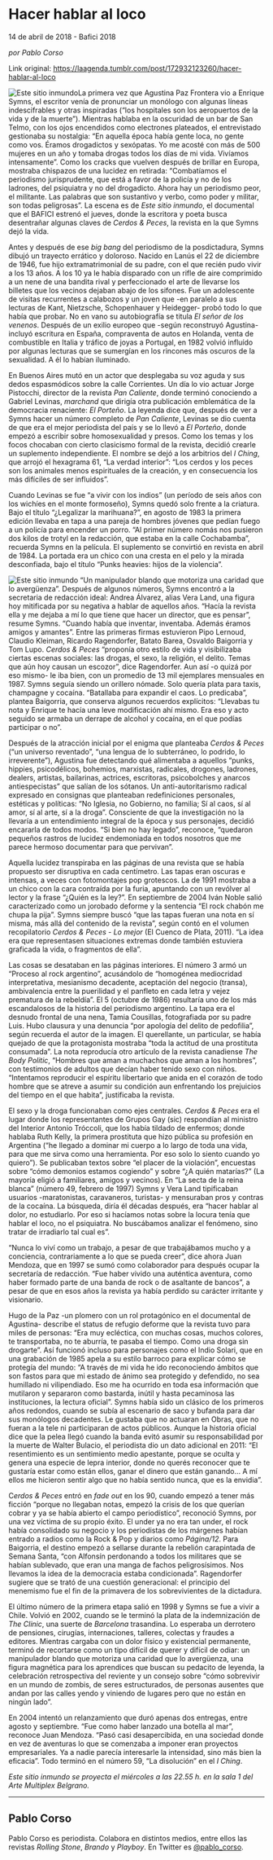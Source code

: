# Hacer hablar al loco



14 de abril de 2018 - Bafici 2018

_por Pablo Corso_

Link original: https://laagenda.tumblr.com/post/172932123260/hacer-hablar-al-loco

![Este sitio inmundo](https://64.media.tumblr.com/9d4bea8e8d64b855c005ebf95587afb5/tumblr_inline_p7jcarTNU51t6q87u_500.jpg)La primera vez que Agustina Paz Frontera vio a Enrique Symns, el escritor venía de pronunciar un monólogo con algunas líneas indescifrables y otras inspiradas (“los hospitales son los aeropuertos de la vida y de la muerte”). Mientras hablaba en la oscuridad de un bar de San Telmo, con los ojos encendidos como electrones plateados, el entrevistado gestionaba su nostalgia: “En aquella época había gente loca, no gente como vos. Éramos drogadictos y sexópatas. Yo me acosté con más de 500 mujeres en un año y tomaba drogas todos los días de mi vida. Vivíamos intensamente”. Como los cracks que vuelven después de brillar en Europa, mostraba chispazos de una lucidez en retirada: “Combatíamos el periodismo jurisprudente, que está a favor de la policía y no de los ladrones, del psiquiatra y no del drogadicto. Ahora hay un periodismo peor, el militante. Las palabras que son sustantivo y verbo, como poder y militar, son todas peligrosas”. La escena es de *Este sitio inmundo*, el documental que el BAFICI estrenó el jueves, donde la escritora y poeta busca desentrañar algunas claves de *Cerdos & Peces*, la revista en la que Symns dejó la vida.

Antes y después de ese *big bang* del periodismo de la posdictadura, Symns dibujó un trayecto errático y doloroso. Nacido en Lanús el 22 de diciembre de 1946, fue hijo extramatrimonial de su padre, con el que recién pudo vivir a los 13 años. A los 10 ya le había disparado con un rifle de aire comprimido a un nene de una bandita rival y perfeccionado el arte de llevarse los billetes que los vecinos dejaban abajo de los sifones. Fue un adolescente de visitas recurrentes a calabozos y un joven que -en paralelo a sus lecturas de Kant, Nietzsche, Schopenhauer y Heidegger- probó todo lo que había que probar. No en vano su autobiografía se titula *El señor de los venenos*. Después de un exilio europeo que -según reconstruyó Agustina- incluyó escritura en España, compraventa de autos en Holanda, venta de combustible en Italia y tráfico de joyas a Portugal, en 1982 volvió influído por algunas lecturas que se sumergían en los rincones más oscuros de la sexualidad. A él lo habían iluminado. 

En Buenos Aires mutó en un actor que desplegaba su voz aguda y sus dedos espasmódicos sobre la calle Corrientes. Un día lo vio actuar Jorge Pistocchi, director de la revista *Pan Caliente*, donde terminó conociendo a Gabriel Levinas, *marchand* que dirigía otra publicación emblemática de la democracia renaciente: *El Porteño*. La leyenda dice que, después de ver a Symns hacer un número completo de *Pan Caliente*, Levinas se dio cuenta de que era el mejor periodista del país y se lo llevó a *El Porteño*, donde empezó a escribir sobre homosexualidad y presos. Como los temas y los focos chocaban con cierto clasicismo formal de la revista, decidió crearle un suplemento independiente. El nombre se dejó a los arbitrios del *I Ching*, que arrojó el hexagrama 61, “La verdad interior”: “Los cerdos y los peces son los animales menos espirituales de la creación, y en consecuencia los más difíciles de ser influidos”.

Cuando Levinas se fue “a vivir con los indios” (un período de seis años con los wichíes en el monte formoseño), Symns quedó solo frente a la criatura. Bajo el título “¿Legalizar la marihuana?”, en agosto de 1983 la primera edición llevaba en tapa a una pareja de hombres jóvenes que pedían fuego a un policía para encender un porro. “Al primer número nomás nos pusieron dos kilos de trotyl en la redacción, que estaba en la calle Cochabamba”, recuerda Symns en la película. El suplemento se convirtió en revista en abril de 1984. La portada era un chico con una cresta en el pelo y la mirada desconfiada, bajo el título “Punks heavies: hijos de la violencia”.

![Este sitio inmundo](https://64.media.tumblr.com/9d4bea8e8d64b855c005ebf95587afb5/tumblr_inline_p7jcarTNU51t6q87u_500.jpg) “Un manipulador blando que motoriza una caridad que lo avergüenza”. Después de algunos números, Symns encontró a la secretaria de redacción ideal: Andrea Álvarez, alias Vera Land, una figura hoy mitificada por su negativa a hablar de aquellos años. “Hacía la revista ella y me dejaba a mí lo que tiene que hacer un director, que es pensar”, resume Symns. “Cuando había que inventar, inventaba. Además éramos amigos y amantes”. Entre las primeras firmas estuvieron Pipo Lernoud, Claudio Kleiman, Ricardo Ragendorfer, Batato Barea, Osvaldo Baigorria y Tom Lupo. *Cerdos & Peces* “proponía otro estilo de vida y visibilizaba ciertas escenas sociales: las drogas, el sexo, la religión, el delito. Temas que aún hoy causan un escozor”, dice Ragendorfer. Aun así -o quizá por eso mismo- le iba bien, con un promedio de 13 mil ejemplares mensuales en 1987. Symns seguía siendo un orillero nómade. Solo quería plata para taxis, champagne y cocaína. “Batallaba para expandir el caos. Lo predicaba”, plantea Baigorria, que conserva algunos recuerdos explícitos: “Llevabas tu nota y Enrique te hacía una leve modificación ahí mismo. Era eso y acto seguido se armaba un derrape de alcohol y cocaína, en el que podías participar o no”.

Después de la atracción inicial por el enigma que planteaba *Cerdos & Peces* (“un universo reventado”, “una lengua de lo subterráneo, lo podrido, lo irreverente”), Agustina fue detectando qué alimentaba a aquellos “punks, hippies, psicodélicos, bohemios, marxistas, radicales, drogones, ladrones, dealers, artistas, bailarinas, actrices, escritoras, psicobolches y anarcos antiespecistas” que salían de los sótanos. Un anti-autoritarismo radical expresado en consignas que planteaban redefiniciones personales, estéticas y políticas: “No Iglesia, no Gobierno, no familia; Sí al caos, sí al amor, sí al arte, sí a la droga”. Consciente de que la investigación no la llevaría a un entendimiento integral de la época y sus personajes, decidió encararla de todos modos. “Si bien no hay legado”, reconoce, “quedaron pequeños rastros de lucidez endemoniada en todos nosotros que me parece hermoso documentar para que pervivan”.

Aquella lucidez transpiraba en las páginas de una revista que se había propuesto ser disruptiva en cada centímetro. Las tapas eran oscuras e intensas, a veces con fotomontajes pop grotescos. La de 1991 mostraba a un chico con la cara contraída por la furia, apuntando con un revólver al lector y la frase “¿Quién es la ley?”. En septiembre de 2004 Iván Noble salió caracterizado como un jorobado deforme y la sentencia “El rock chabón me chupa la pija”. Symns siempre buscó “que las tapas fueran una nota en sí misma, más allá del contenido de la revista”, según contó en el volumen recopilatorio *Cerdos & Peces - Lo mejor* (El Cuenco de Plata, 2011). “La idea era que representasen situaciones extremas donde también estuviera graficada la vida, o fragmentos de ella”.

Las cosas se desataban en las páginas interiores. El número 3 armó un “Proceso al rock argentino”, acusándolo de “homogénea mediocridad interpretativa, mesianismo decadente, aceptación del negocio (transa), ambivalencia entre la puerilidad y el panfleto en cada letra y vejez prematura de la rebeldía”. El 5 (octubre de 1986) resultaría uno de los más escandalosos de la historia del periodismo argentino. La tapa era el desnudo frontal de una nena, Tamia Cousillas, fotografiada por su padre Luis. Hubo clausura y una denuncia “por apología del delito de pedofilia”, según recuerda el autor de la imagen. El querellante, un particular, se había quejado de que la protagonista mostraba “toda la actitud de una prostituta consumada”. La nota reproducía otro artículo de la revista canadiense *The Body Politic*, “Hombres que aman a muchachos que aman a los hombres”, con testimonios de adultos que decían haber tenido sexo con niños. “Intentamos reproducir el espíritu libertario que anida en el corazón de todo hombre que se atreve a asumir su condición aun enfrentando los prejuicios del tiempo en el que habita”, justificaba la revista.

El sexo y la droga funcionaban como ejes centrales. *Cerdos & Peces* era el lugar donde los representantes de Grupos Gay (sic) respondían al ministro del Interior Antonio Tróccoli, que los había tildado de enfermos; donde hablaba Ruth Kelly, la primera prostituta que hizo pública su profesión en Argentina (“he llegado a dominar mi cuerpo a lo largo de toda una vida, para que me sirva como una herramienta. Por eso solo lo siento cuando yo quiero”). Se publicaban textos sobre “el placer de la violación”, encuestas sobre “cómo demonios estamos cogiendo” y sobre “¿A quién matarías?” (La mayoría eligió a familiares, amigos y vecinos). En “La secta de la reina blanca” (número 49, febrero de 1997) Symns y Vera Land tipificaban usuarios -maratonistas, caravaneros, turistas- y mensuraban pros y contras de la cocaína. La búsqueda, diría él décadas después, era “hacer hablar al dolor, no estudiarlo. Por eso si hacíamos notas sobre la locura tenía que hablar el loco, no el psiquiatra. No buscábamos analizar el fenómeno, sino tratar de irradiarlo tal cual es”.

“Nunca lo viví como un trabajo, a pesar de que trabajábamos mucho y a conciencia, contrariamente a lo que se pueda creer”, dice ahora Juan Mendoza, que en 1997 se sumó como colaborador para después ocupar la secretaría de redacción. “Fue haber vivido una auténtica aventura, como haber formado parte de una banda de rock o de asaltante de bancos”, a pesar de que en esos años la revista ya había perdido su carácter irritante y visionario.

Hugo de la Paz -un plomero con un rol protagónico en el documental de Agustina- describe el status de refugio deforme que la revista tuvo para miles de personas: “Era muy ecléctica, con muchas cosas, muchos colores, te transportaba, no te aburría, te pasaba el tiempo. Como una droga sin drogarte”. Así funcionó incluso para personajes como el Indio Solari, que en una grabación de 1985 apela a su estilo barroco para explicar cómo se protegía del mundo: “A través de mi vida he ido reconociendo ámbitos que son fastos para que mi estado de ánimo sea protegido y defendido, no sea humillado ni vilipendiado. Eso me ha ocurrido en toda esa información que mutilaron y separaron como bastarda, inútil y hasta pecaminosa las instituciones, la lectura oficial”. Symns había sido un clásico de los primeros años redondos, cuando se subía al escenario de saco y bufanda para dar sus monólogos decadentes. Le gustaba que no actuaran en Obras, que no fueran a la tele ni participaran de actos públicos. Aunque la historia oficial dice que la pelea llegó cuando la banda evitó asumir su responsabilidad por la muerte de Walter Bulacio, el periodista dio un dato adicional en 2011: “El resentimiento es un sentimiento medio apestante, porque se oculta y genera una especie de lepra interior, donde no querés reconocer que te gustaría estar como están ellos, ganar el dinero que están ganando… A mí ellos me hicieron sentir algo que no había sentido nunca, que es la envidia”.

C*erdos & Peces* entró en *fade out* en los 90, cuando empezó a tener más ficción “porque no llegaban notas, empezó la crisis de los que querían cobrar y ya se había abierto el campo periodístico”, reconoció Symns, por una vez víctima de su propio éxito. El under ya no era tan under, el rock había consolidado su negocio y los periodistas de los márgenes habían entrado a radios como la Rock & Pop y diarios como *Página/12*. Para Baigorria, el destino empezó a sellarse durante la rebelión carapintada de Semana Santa, “con Alfonsín perdonando a todos los militares que se habían sublevado, que eran una manga de fachos peligrosísimos. Nos llevamos la idea de la democracia estaba condicionada”. Ragendorfer sugiere que se trató de una cuestión generacional: el principio del menemismo fue el fin de la primavera de los sobrevivientes de la dictadura.

El último número de la primera etapa salió en 1998 y Symns se fue a vivir a Chile. Volvió en 2002, cuando se le terminó la plata de la indemnización de *The Clinic*, una suerte de *Barcelona* trasandina. Lo esperaba un derrotero de pensiones, cirugías, internaciones, talleres, colectas y fraudes a editores. Mientras cargaba con un dolor físico y existencial permanente, terminó de recortarse como un tipo difícil de querer y difícil de odiar: un manipulador blando que motoriza una caridad que lo avergüenza, una figura magnética para los aprendices que buscan su pedacito de leyenda, la celebración retrospectiva del reviente y un consejo sobre “cómo sobrevivir en un mundo de zombis, de seres estructurados, de personas ausentes que andan por las calles yendo y viniendo de lugares pero que no están en ningún lado”.

En 2004 intentó un relanzamiento que duró apenas dos entregas, entre agosto y septiembre. “Fue como haber lanzado una botella al mar”, reconoce Juan Mendoza. “Pasó casi desapercibida, en una sociedad donde en vez de aventuras lo que se comenzaba a imponer eran proyectos empresariales. Ya a nadie parecía interesarle la intensidad, sino más bien la eficacia”. Todo terminó en el número 59, “La disolución” en el *I Ching*.

  


*Este sitio inmundo se proyecta el miércoles a las 22.55 h. en la sala 1 del Arte Multiplex Belgrano.*  




---

 Pablo Corso
------------

 Pablo Corso es periodista. Colabora en distintos medios, entre ellos las revistas *Rolling Stone*, *Brando* y *Playboy*. En Twitter es [@pablo\_corso](https://twitter.com/pablo_corso). 

